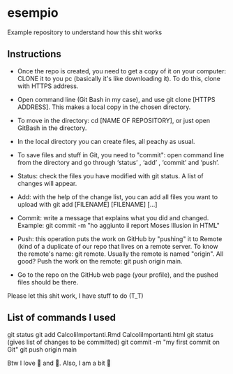 # esempio
Example repository to understand how this shit works

## Instructions
- Once the repo is created, you need to get a copy of it on your computer: CLONE it to you pc (basically it's like downloading it). To do this, clone with HTTPS address.
- Open command line (Git Bash in my case), and use git clone [HTTPS ADDRESS]. This makes a local copy in the chosen directory.
- To move in the directory: cd [NAME OF REPOSITORY], or just open GitBash in the directory.
- In the local directory you can create files, all peachy as usual.
- To save files and stuff in Git, you need to "commit": open command line from the directory and go through ‘status’ , ‘add’ , ‘commit’ and ‘push’.

- Status: check the files you have modified with git status. A list of changes will appear.
- Add: with the help of the change list, you can add all files you want to upload with git add [FILENAME] [FILENAME] [...]
- Commit: write a message that explains what you did and changed. Example: git commit -m "ho aggiunto il report Moses Illusion in HTML"
- Push: this operation puts the work on GitHub by "pushing" it to Remote (kind of a duplicate of our repo that lives on a remote server. To know the remote's name: git remote. Usually the remote is named "origin". All good? Push the work on the remote: git push origin main.
- Go to the repo on the GitHub web page (your profile), and the pushed files should be there.

Please let this shit work, I have stuff to do (T_T)

## List of commands I used
git status
git add CalcoliImportanti.Rmd CalcoliImportanti.html
git status (gives list of changes to be committed)
git commit -m "my first commit on Git"
git push origin main



Btw I love :pizza: and :sunflower:. Also, I am a bit :rainbow:

